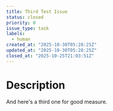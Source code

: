 ```yaml
---
title: Third Test Issue
status: closed
priority: 0
issue_type: task
labels:
  - human
created_at: "2025-10-30T05:28:25Z"
updated_at: "2025-10-30T05:28:25Z"
closed_at: "2025-10-25T21:03:51Z"
---
```


# Description

And here's a third one for good measure.
